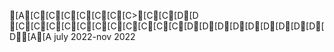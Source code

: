 [A[C[C[C[C[C[C[C>[C[C[D[D [C[C[C[C[C[C[C[C[C[C[C[D[D[D[D[D[D[D[D[D[D[A[A july 2022-nov 2022

